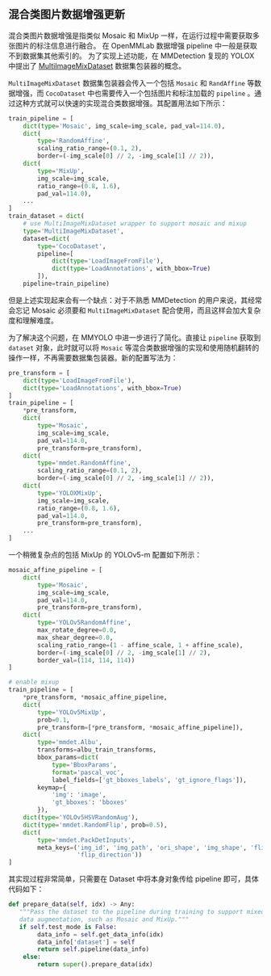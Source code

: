 ## 混合类图片数据增强更新

混合类图片数据增强是指类似 Mosaic 和 MixUp 一样，在运行过程中需要获取多张图片的标注信息进行融合。 在 OpenMMLab 数据增强 pipeline 中一般是获取不到数据集其他索引的。 为了实现上述功能，在 MMDetection 复现的 YOLOX 中提出了 [MultiImageMixDataset](https://github.com/open-mmlab/mmdetection/blob/master/mmdet/datasets/dataset_wrappers.py#L338) 数据集包装器的概念。

`MultiImageMixDataset` 数据集包装器会传入一个包括 `Mosaic` 和 `RandAffine` 等数据增强，而 `CocoDataset` 中也需要传入一个包括图片和标注加载的 `pipeline` 。通过这种方式就可以快速的实现混合类数据增强。其配置用法如下所示：

```python
train_pipeline = [
    dict(type='Mosaic', img_scale=img_scale, pad_val=114.0),
    dict(
        type='RandomAffine',
        scaling_ratio_range=(0.1, 2),
        border=(-img_scale[0] // 2, -img_scale[1] // 2)),
    dict(
        type='MixUp',
        img_scale=img_scale,
        ratio_range=(0.8, 1.6),
        pad_val=114.0),
    ...
]
train_dataset = dict(
    # use MultiImageMixDataset wrapper to support mosaic and mixup
    type='MultiImageMixDataset',
    dataset=dict(
        type='CocoDataset',
        pipeline=[
            dict(type='LoadImageFromFile'),
            dict(type='LoadAnnotations', with_bbox=True)
        ]),
    pipeline=train_pipeline)

```

但是上述实现起来会有一个缺点：对于不熟悉 MMDetection 的用户来说，其经常会忘记 Mosaic 必须要和 `MultiImageMixDataset` 配合使用，而且这样会加大复杂度和理解难度。

为了解决这个问题，在 MMYOLO 中进一步进行了简化。直接让 `pipeline` 获取到 `dataset` 对象，此时就可以将 `Mosaic` 等混合类数据增强的实现和使用随机翻转的操作一样，不再需要数据集包装器。新的配置写法为：

```python
pre_transform = [
    dict(type='LoadImageFromFile'),
    dict(type='LoadAnnotations', with_bbox=True)
]
train_pipeline = [
    *pre_transform,
    dict(
        type='Mosaic',
        img_scale=img_scale,
        pad_val=114.0,
        pre_transform=pre_transform),
    dict(
        type='mmdet.RandomAffine',
        scaling_ratio_range=(0.1, 2),
        border=(-img_scale[0] // 2, -img_scale[1] // 2)),
    dict(
        type='YOLOXMixUp',
        img_scale=img_scale,
        ratio_range=(0.8, 1.6),
        pad_val=114.0,
        pre_transform=pre_transform),
    ...
]
```

一个稍微复杂点的包括 MixUp 的 YOLOv5-m 配置如下所示：

```python
mosaic_affine_pipeline = [
    dict(
        type='Mosaic',
        img_scale=img_scale,
        pad_val=114.0,
        pre_transform=pre_transform),
    dict(
        type='YOLOv5RandomAffine',
        max_rotate_degree=0.0,
        max_shear_degree=0.0,
        scaling_ratio_range=(1 - affine_scale, 1 + affine_scale),
        border=(-img_scale[0] // 2, -img_scale[1] // 2),
        border_val=(114, 114, 114))
]

# enable mixup
train_pipeline = [
    *pre_transform, *mosaic_affine_pipeline,
    dict(
        type='YOLOv5MixUp',
        prob=0.1,
        pre_transform=[*pre_transform, *mosaic_affine_pipeline]),
    dict(
        type='mmdet.Albu',
        transforms=albu_train_transforms,
        bbox_params=dict(
            type='BboxParams',
            format='pascal_voc',
            label_fields=['gt_bboxes_labels', 'gt_ignore_flags']),
        keymap={
            'img': 'image',
            'gt_bboxes': 'bboxes'
        }),
    dict(type='YOLOv5HSVRandomAug'),
    dict(type='mmdet.RandomFlip', prob=0.5),
    dict(
        type='mmdet.PackDetInputs',
        meta_keys=('img_id', 'img_path', 'ori_shape', 'img_shape', 'flip',
                   'flip_direction'))
]
```

其实现过程非常简单，只需要在 Dataset 中将本身对象传给 pipeline 即可，具体代码如下：

```python
def prepare_data(self, idx) -> Any:
   """Pass the dataset to the pipeline during training to support mixed
   data augmentation, such as Mosaic and MixUp."""
   if self.test_mode is False:
        data_info = self.get_data_info(idx)
        data_info['dataset'] = self
        return self.pipeline(data_info)
    else:
        return super().prepare_data(idx)
```
